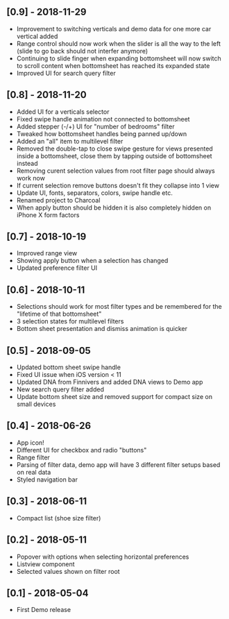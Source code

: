## [0.9] - 2018-11-29
- Improvement to switching verticals and demo data for one more car vertical added
- Range control should now work when the slider is all the way to the left (slide to go back should not interfer anymore)
- Continuing to slide finger when expanding bottomsheet will now switch to scroll content when bottomsheet has reached its expanded state 
- Improved UI for search query filter

## [0.8] - 2018-11-20 
- Added UI for a verticals selector
- Fixed swipe handle animation not connected to bottomsheet 
- Added stepper (-/+) UI for "number of bedrooms" filter
- Tweaked how bottomsheet handles being panned up/down
- Added an "all" item to multilevel filter
- Removed the double-tap to close swipe gesture for views presented inside a bottomsheet, close them by tapping outside of bottomsheet instead
- Removing curent selection values from root filter page should always work now
- If current selection remove buttons doesn't fit they collapse into 1 view
- Update UI, fonts, separators, colors, swipe handle etc.
- Renamed project to Charcoal
- When apply button should be hidden it is also completely hidden on iPhone X form factors

## [0.7] - 2018-10-19 
- Improved range view
- Showing apply button when a selection has changed
- Updated preference filter UI

## [0.6] - 2018-10-11
- Selections should work for most filter types and be remembered for the "lifetime of that bottomsheet"
- 3 selection states for multilevel filters
- Bottom sheet presentation and dismiss animation is quicker

## [0.5] - 2018-09-05
- Updated bottom sheet swipe handle
- Fixed UI issue when iOS version < 11
- Updated DNA from Finnivers and added DNA views to Demo app
- New search query filter added
- Update bottom sheet size and removed support for compact size on small devices

## [0.4] - 2018-06-26
- App icon!
- Different UI for checkbox and radio "buttons" 
- Range filter
- Parsing of filter data, demo app will have 3 different filter setups based on real data
- Styled navigation bar

## [0.3] - 2018-06-11
- Compact list (shoe size filter)

## [0.2] - 2018-05-11
- Popover with options when selecting horizontal preferences
- Listview component
- Selected values shown on filter root

## [0.1] - 2018-05-04
- First Demo release

